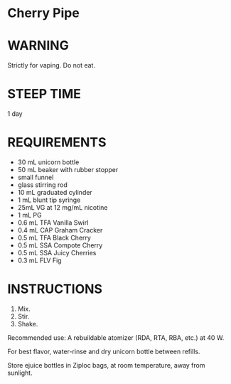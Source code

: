 # Cherry Pipe

# WARNING

Strictly for vaping. Do not eat.

# STEEP TIME

1 day

# REQUIREMENTS

* 30 mL unicorn bottle
* 50 mL beaker with rubber stopper
* small funnel
* glass stirring rod
* 10 mL graduated cylinder
* 1 mL blunt tip syringe
* 25mL VG at 12 mg/mL nicotine
* 1 mL PG
* 0.6 mL TFA Vanilla Swirl
* 0.4 mL CAP Graham Cracker
* 0.5 mL TFA Black Cherry
* 0.5 mL SSA Compote Cherry
* 0.5 mL SSA Juicy Cherries
* 0.3 mL FLV Fig

# INSTRUCTIONS

1. Mix.
2. Stir.
3. Shake.

Recommended use: A rebuildable atomizer (RDA, RTA, RBA, etc.) at 40 W.

For best flavor, water-rinse and dry unicorn bottle between refills.

Store ejuice bottles in Ziploc bags, at room temperature, away from sunlight.
